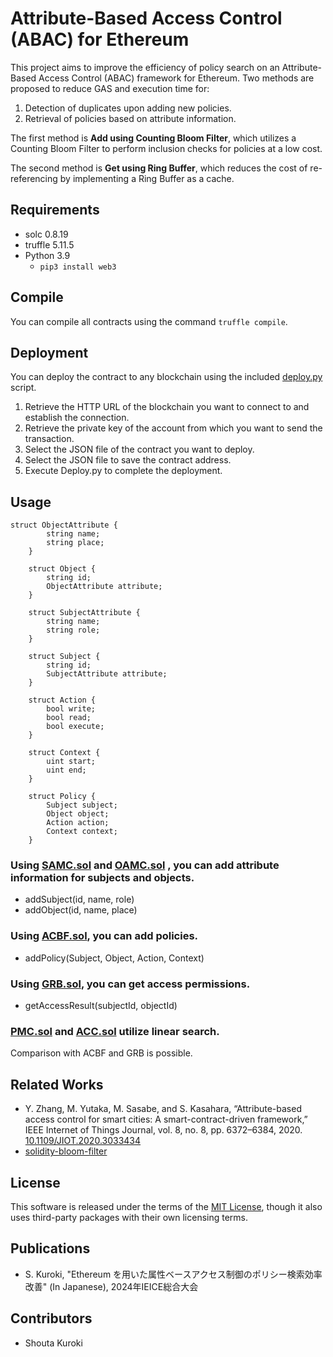 # Attribute-Based Access Control (ABAC) for Ethereum

<!-- このプロジェクトは，Ethereum上での属性ベースアクセス制御フレームワークに関するポリシー検索効率の改善を目指す．
1. 新規ポリシー追加に伴う重複の判定
2. 属性情報をキーとしたポリシーの取得
の二つに対して，GASと実行時間を削減することを目的とした手法を二つを提案している．
一つ目は，Add using Counting Bloom Filter で，これはCounting Bloom Filterにてポリシーの包含判定を低コストで行っている．
二つ目は，Get using Ring Buffe で，これはRing Buffer をキャッシュとして実装することで，再参照のコストを削減している． -->

This project aims to improve the efficiency of policy search on an Attribute-Based Access Control (ABAC) framework for Ethereum. Two methods are proposed to reduce GAS and execution time for:

1. Detection of duplicates upon adding new policies.
2. Retrieval of policies based on attribute information.

The first method is **Add using Counting Bloom Filter**, which utilizes a Counting Bloom Filter to perform inclusion checks for policies at a low cost.

The second method is **Get using Ring Buffer**, which reduces the cost of re-referencing by implementing a Ring Buffer as a cache.

## Requirements
- solc 0.8.19
- truffle 5.11.5
- Python 3.9
   - `pip3 install web3`

## Compile
You can compile all contracts using the command `truffle compile`.

## Deployment
You can deploy the contract to any blockchain using the included [deploy.py](python/deploy.py) script.
1. Retrieve the HTTP URL of the blockchain you want to connect to and establish the connection.
2. Retrieve the private key of the account from which you want to send the transaction.
3. Select the JSON file of the contract you want to deploy.
4. Select the JSON file to save the contract address.
5. Execute Deploy.py to complete the deployment.

## Usage
```solidity:Difinition
struct ObjectAttribute {
        string name;
        string place;
    }

    struct Object {
        string id;
        ObjectAttribute attribute;
    }

    struct SubjectAttribute {
        string name;
        string role;
    }

    struct Subject {
        string id;
        SubjectAttribute attribute;
    }

    struct Action {
        bool write;
        bool read;
        bool execute;
    }

    struct Context {
        uint start;
        uint end;
    }

    struct Policy {
        Subject subject;
        Object object;
        Action action;
        Context context;
    }
```
### Using [SAMC.sol](contracts/SAMC.sol) and [OAMC.sol](contracts/OAMC.sol) , you can add attribute information for subjects and objects.
- addSubject(id, name, role)
- addObject(id, name, place)

### Using [ACBF.sol](contracts/ACBF.sol), you can add policies.
- addPolicy(Subject, Object, Action, Context)

### Using [GRB.sol](contracts/GRB.sol), you can get access permissions.
- getAccessResult(subjectId, objectId)

### [PMC.sol](contracts/PMC.sol) and [ACC.sol](contracts/ACC.sol) utilize linear search.
Comparison with ACBF and GRB is possible.

## Related Works
- Y. Zhang, M. Yutaka, M. Sasabe, and S. Kasahara, “Attribute-based access control for smart cities: A smart-contract-driven framework,” IEEE Internet of Things Journal, vol. 8, no. 8, pp. 6372–6384, 2020. [10.1109/JIOT.2020.3033434](https://doi.org/10.1109/JIOT.2020.3033434)
- [solidity-bloom-filter](https://github.com/wanseob/solidity-bloom-filter.git)

## License
This software is released under the terms of the [MIT License](LICENSE.txt), though it also uses third-party packages with their own licensing terms.

## Publications
- S. Kuroki, "Ethereum を用いた属性ベースアクセス制御のポリシー検索効率改善" (In Japanese), 2024年IEICE総合大会   
<!-- <-- 発表スライドをZenodoなどにアップロードした後に，ここに url を載せるといいです ;-) -->

## Contributors
- Shouta Kuroki